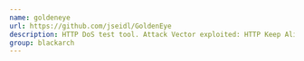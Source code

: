 ```yaml
---
name: goldeneye
url: https://github.com/jseidl/GoldenEye
description: HTTP DoS test tool. Attack Vector exploited: HTTP Keep Alive + NoCache. URL : https://github.com/jseidl/GoldenEye Groups : blackarch blackarch-dos
group: blackarch
---
```

